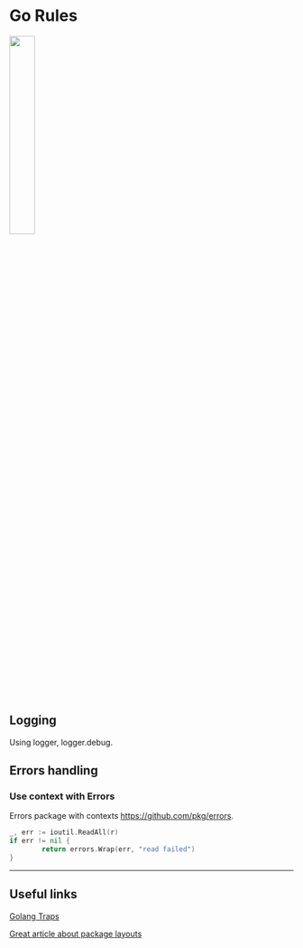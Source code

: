 # Go Rules

<img width="30%" src="https://raw.github.com/golang-samples/gopher-vector/master/gopher.png"/>

## Logging
Using logger, logger.debug.

## Errors handling

### Use context with Errors
Errors package with contexts https://github.com/pkg/errors.
```go
_, err := ioutil.ReadAll(r)
if err != nil {
        return errors.Wrap(err, "read failed")
}
```

---

## Useful links
[ Golang Traps ](https://go-traps.appspot.com)

[Great article about package layouts](https://medium.com/@benbjohnson/standard-package-layout-7cdbc8391fc1#.87ughckae)
